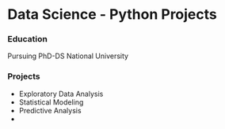 # Data Science - Python Projects

### Education
Pursuing PhD-DS
National University

### Projects
- Exploratory Data Analysis
- Statistical Modeling
- Predictive Analysis
- 
